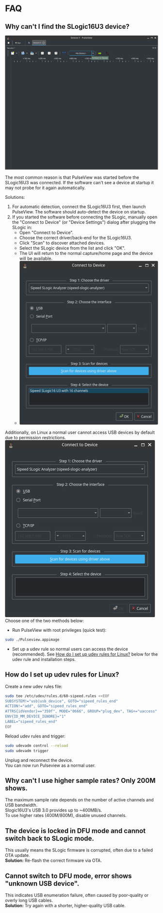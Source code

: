 # FAQ

## Why can't I find the SLogic16U3 device?

![No SLogic Device](./assets/Screenshots/Screenshot_2025-09-26_11-40-49.png)

The most common reason is that PulseView was started before the SLogic16U3 was connected. If the software can't see a device at startup it may not probe for it again automatically.

Solutions:
1. For automatic detection, connect the SLogic16U3 first, then launch PulseView. The software should auto-detect the device on startup.
2. If you started the software before connecting the SLogic, manually open the "Connect to Device" (or "Device Settings") dialog after plugging the SLogic in:
   - Open "Connect to Device".
   - Choose the correct driver/back-end for the SLogic16U3.
   - Click "Scan" to discover attached devices.
   - Select the SLogic device from the list and click "OK".
   - The UI will return to the normal capture/home page and the device will be available.
   - ![SLogic Found](./assets/Screenshots/Screenshot_2025-09-26_11-41-22.png)

Additionally, on Linux a normal user cannot access USB devices by default due to permission restrictions. ![Nothing Found](./assets/Screenshots/Screenshot_2025-09-26_11-41-03.png)
Choose one of the two methods below:

- Run PulseView with root privileges (quick test):
```bash
sudo ./Pulseview.appimage
```
- Set up a udev rule so normal users can access the device (recommended). See [How do I set up udev rules for Linux?](#How-do-I-set-up-udev-rules-for-Linux%3F) below for the udev rule and installation steps.

## How do I set up udev rules for Linux?

Create a new udev rules file:

```bash
sudo tee /etc/udev/rules.d/60-sipeed.rules <<EOF
SUBSYSTEM!="usb|usb_device", GOTO="sipeed_rules_end"
ACTION!="add", GOTO="sipeed_rules_end"
ATTRS{idVendor}=="359f", MODE="0666", GROUP="plug_dev", TAG+="uaccess"
ENV{ID_MM_DEVICE_IGNORE}="1"
LABEL="sipeed_rules_end"
EOF
```

Reload udev rules and trigger:

```bash
sudo udevadm control --reload
sudo udevadm trigger
```

Unplug and reconnect the device.  
You can now run Pulseview as a normal user.

## Why can't I use higher sample rates? Only 200M shows.

The maximum sample rate depends on the number of active channels and USB bandwidth.  
Slogic16U3's USB 3.0 provides up to ~400MB/s.  
To use higher rates (400M/800M), disable unused channels.


## The device is locked in DFU mode and cannot switch back to SLogic mode.  
This usually means the SLogic firmware is corrupted, often due to a failed OTA update.  
**Solution:** Re-flash the correct firmware via OTA.


## Cannot switch to DFU mode, error shows "unknown USB device".  
This indicates USB enumeration failure, often caused by poor-quality or overly long USB cables.  
**Solution:** Try again with a shorter, higher-quality USB cable.
